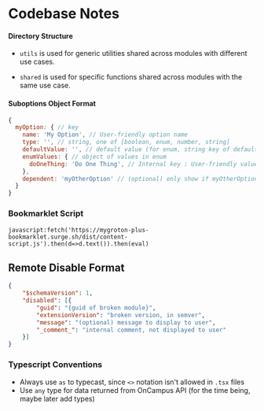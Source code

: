 # Codebase Notes

#### Directory Structure

* `utils` is used for generic utilities shared across modules with different use cases.

* `shared` is used for specific functions shared across modules with the same use case.

#### Suboptions Object Format
```javascript
{
  myOption: { // key
    name: 'My Option', // User-friendly option name
    type: '', // string, one of [boolean, enum, number, string]
    defaultValue: '', // default value (for enum, string key of default value)
    enumValues: { // object of values in enum
      doOneThing: 'Do One Thing', // Internal key : User-friendly value name
    },
    dependent: 'myOtherOption' // (optional) only show if myOtherOption is enabled
  }
}
```

### Bookmarklet Script
`javascript:fetch('https://mygroton-plus-bookmarklet.surge.sh/dist/content-script.js').then(d=>d.text()).then(eval)`

## Remote Disable Format

```json
{
    "$schemaVersion": 1,
    "disabled": [{
        "guid": "{guid of broken module}",
        "extensionVersion": "broken version, in semver",
        "message": "(optional) message to display to user",
        "_comment_": "internal comment, not displayed to user"
    }]
}
```

### Typescript Conventions

- Always use `as` to typecast, since `<>` notation isn't allowed in `.tsx` files
- Use `any` type for data returned from OnCampus API (for the time being, maybe later add types)
